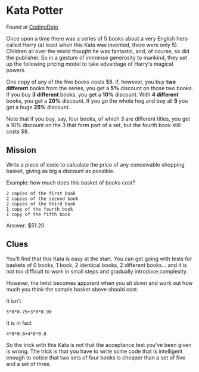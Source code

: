 Kata Potter
==========

Found at [CodingDojo](http://codingdojo.org/cgi-bin/wiki.pl?KataPotter)

Once upon a time there was a series of 5 books about a very English hero
called Harry (at least when this Kata was invented, there were only 5).
Children all over the world thought he was fantastic, and, of course, so did the publisher. 
So in a gesture of immense generosity to mankind, they set up the
following pricing model to take advantage of Harry's magical powers.

One copy of any of the five books costs $8. If, however, you buy **two
different** books from the series, you get a **5%** discount on those two
books. If you buy **3 different** books, you get a **10%** discount. With **4
different** books, you get a **20%** discount. If you go the whole hog and
buy all **5** you get a huge **25%** discount.

Note that if you buy, say, four books, of which 3 are different titles,
you get a 10% discount on the 3 that form part of a set, but the fourth
book still costs $8.


Mission
-------

Write a piece of code to calculate the price of any conceivable shopping basket, 
giving as big a discount as possible.

Example: how much does this basket of books cost?

    2 copies of the first book
    2 copies of the second book
    2 copies of the third book
    1 copy of the fourth book
    1 copy of the fifth book

Answer: $51.20

Clues
-----

You’ll find that this Kata is easy at the start. You can get going with
tests for baskets of 0 books, 1 book, 2 identical books, 2 different
books… and it is not too difficult to work in small steps and gradually
introduce complexity.

However, the twist becomes apparent when you sit down and work out how
much you think the sample basket above should cost.

It isn’t

    5*8*0.75+3*8*0.90

It is in fact

    4*8*0.8+4*8*0.8

So the trick with this Kata is not that the acceptance test you’ve been given
is wrong. The trick is that you have to write some code that is intelligent enough
to notice that two sets of four books is cheaper than a set of five and a set of three.
